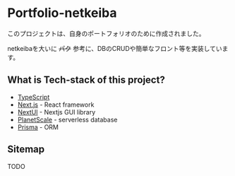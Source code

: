 # Portfolio-netkeiba

このプロジェクトは、自身のポートフォリオのために作成されました。

netkeibaを大いに ~~パク~~ 参考に、DBのCRUDや簡単なフロント等を実装しています。

## What is Tech-stack of this project?

* [TypeScript](https://www.typescriptlang.org/)
* [Next.js](https://nextjs.org/) - React framework
* [NextUI](https://nextui.org/) - Nextjs GUI library
* [PlanetScale](https://planetscale.com/) - serverless database
* [Prisma](https://www.prisma.io/) - ORM
  
## Sitemap

TODO



